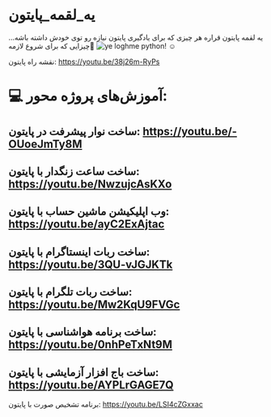 # یه_لقمه_پایتون
یه لقمه پایتون قراره هر چیزی که برای یادگیری پایتون نیازه رو توی خودش داشته باشه...☺️
<img src="https://user-images.githubusercontent.com/109177330/183283424-ddc028e0-0c71-4c55-ac79-42e8d9146e6b.jpg" alt="ye loghme python!">
🔰چیزایی که برای شروع لازمه

نقشه راه پایتون:
https://youtu.be/38j26m-RyPs

💻 آموزش‌های پروژه محور:
=============================
ساخت نوار پیشرفت در پایتون:
https://youtu.be/-OUoeJmTy8M
-------------------------------
ساخت ساعت زنگدار با پایتون:
https://youtu.be/NwzujcAsKXo
-------------------------------
وب اپلیکیشن ماشین حساب با پایتون:
https://youtu.be/ayC2ExAjtac
-------------------------------
ساخت ربات اینستاگرام با پایتون:
https://youtu.be/3QU-vJGJKTk
-------------------------------
ساخت ربات تلگرام با پایتون:
https://youtu.be/Mw2KqU9FVGc
-------------------------------
ساخت برنامه هواشناسی با پایتون:
https://youtu.be/0nhPeTxNt9M
-------------------------------
ساخت باج افزار آزمایشی با پایتون:
https://youtu.be/AYPLrGAGE7Q
-------------------------------
برنامه تشخیص صورت با پایتون:
https://youtu.be/LSI4cZGxxac




